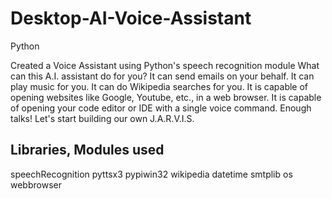 # Desktop-AI-Voice-Assistant
Python

Created a Voice Assistant using Python's speech recognition module
What can this A.I. assistant do for you?
It can send emails on your behalf.
It can play music for you.
It can do Wikipedia searches for you.
It is capable of opening websites like Google, Youtube, etc., in a web browser.
It is capable of opening your code editor or IDE with a single voice command.
Enough talks! Let's start building our own J.A.R.V.I.S.

## Libraries, Modules used

speechRecognition
pyttsx3
pypiwin32
wikipedia
datetime
smtplib
os
webbrowser


